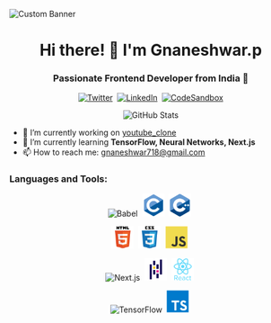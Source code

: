 <!-- Custom Banner -->
![Custom Banner](https://via.placeholder.com/1500x300)

<h1 align="center">Hi there! 👋 I'm Gnaneshwar.p</h1>
<h3 align="center">Passionate Frontend Developer from India 🚀</h3>

<p align="center">
  <a href="https://twitter.com/@gnaneshwar718"><img src="https://img.shields.io/badge/Twitter-%231DA1F2.svg?&style=for-the-badge&logo=Twitter&logoColor=white" alt="Twitter"></a>&nbsp;
  <a href="https://linkedin.com/in/gnaneshwar-p-52011a236"><img src="https://img.shields.io/badge/LinkedIn-%230077B5.svg?&style=for-the-badge&logo=linkedin&logoColor=white" alt="LinkedIn"></a>&nbsp;
  <a href="https://codesandbox.com/gnaneshwar718"><img src="https://img.shields.io/badge/CodeSandbox-%23F7B93E.svg?&style=for-the-badge&logo=CodeSandbox&logoColor=white" alt="CodeSandbox"></a>
</p>

<p align="center">
  <img src="https://github-readme-stats.vercel.app/api?username=gnaneshwar718&show_icons=true&theme=dark" alt="GitHub Stats">
</p>

- 🔭 I’m currently working on [youtube_clone](https://gnanni.netlify.app)
- 🌱 I’m currently learning **TensorFlow, Neural Networks, Next.js**
- 📫 How to reach me: [gnaneshwar718@gmail.com](mailto:gnaneshwar718@gmail.com)

<h3 align="left">Languages and Tools:</h3>
<p align="center">
  <img src="https://www.vectorlogo.zone/logos/babeljs/babeljs-icon.svg" alt="Babel" width="40" height="40"/>&nbsp;
  <img src="https://raw.githubusercontent.com/devicons/devicon/master/icons/c/c-original.svg" alt="C" width="40" height="40"/>&nbsp;
  <img src="https://raw.githubusercontent.com/devicons/devicon/master/icons/cplusplus/cplusplus-original.svg" alt="C++" width="40" height="40"/>&nbsp;
  <!-- Add other icons as needed -->
</p>

<p align="center">
  <img src="https://raw.githubusercontent.com/devicons/devicon/master/icons/html5/html5-original-wordmark.svg" alt="HTML5" width="40" height="40"/>&nbsp;
  <img src="https://raw.githubusercontent.com/devicons/devicon/master/icons/css3/css3-original-wordmark.svg" alt="CSS3" width="40" height="40"/>&nbsp;
  <img src="https://raw.githubusercontent.com/devicons/devicon/master/icons/javascript/javascript-original.svg" alt="JavaScript" width="40" height="40"/>&nbsp;
  <!-- Add other icons as needed -->
</p>

<p align="center">
  <img src="https://cdn.worldvectorlogo.com/logos/nextjs-2.svg" alt="Next.js" width="40" height="40"/>&nbsp;
  <img src="https://raw.githubusercontent.com/devicons/devicon/2ae2a900d2f041da66e950e4d48052658d850630/icons/pandas/pandas-original.svg" alt="Pandas" width="40" height="40"/>&nbsp;
  <img src="https://raw.githubusercontent.com/devicons/devicon/master/icons/react/react-original-wordmark.svg" alt="React" width="40" height="40"/>&nbsp;
  <!-- Add other icons as needed -->
</p>

<p align="center">
  <img src="https://www.vectorlogo.zone/logos/tensorflow/tensorflow-icon.svg" alt="TensorFlow" width="40" height="40"/>&nbsp;
  <img src="https://raw.githubusercontent.com/devicons/devicon/master/icons/typescript/typescript-original.svg" alt="TypeScript" width="40" height="40"/>&nbsp;
  <!-- Add other icons as needed -->
</p>
